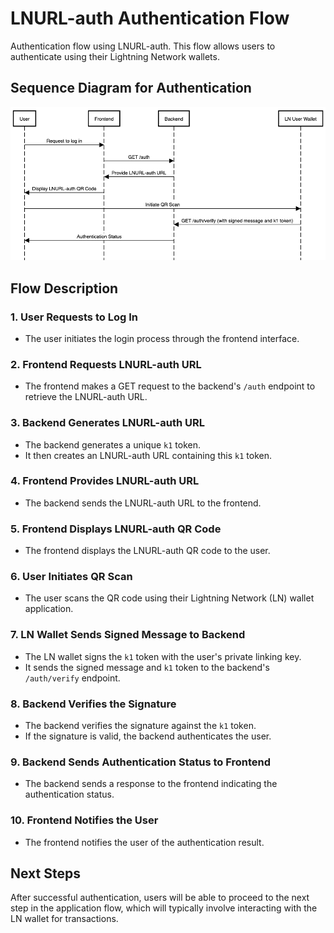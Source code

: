 # LNURL-auth Authentication Flow

Authentication flow using LNURL-auth. This flow allows users to authenticate using their Lightning Network wallets.

## Sequence Diagram for Authentication

![LNURL-auth Sequence Diagram](src/assets/sequence-diagrams/auth-sequence.png)

## Flow Description

### 1. User Requests to Log In
- The user initiates the login process through the frontend interface.

### 2. Frontend Requests LNURL-auth URL
- The frontend makes a GET request to the backend's `/auth` endpoint to retrieve the LNURL-auth URL.

### 3. Backend Generates LNURL-auth URL
- The backend generates a unique `k1` token.
- It then creates an LNURL-auth URL containing this `k1` token.

### 4. Frontend Provides LNURL-auth URL
- The backend sends the LNURL-auth URL to the frontend.

### 5. Frontend Displays LNURL-auth QR Code
- The frontend displays the LNURL-auth QR code to the user.

### 6. User Initiates QR Scan
- The user scans the QR code using their Lightning Network (LN) wallet application.

### 7. LN Wallet Sends Signed Message to Backend
- The LN wallet signs the `k1` token with the user's private linking key.
- It sends the signed message and `k1` token to the backend's `/auth/verify` endpoint.

### 8. Backend Verifies the Signature
- The backend verifies the signature against the `k1` token.
- If the signature is valid, the backend authenticates the user.

### 9. Backend Sends Authentication Status to Frontend
- The backend sends a response to the frontend indicating the authentication status.

### 10. Frontend Notifies the User
- The frontend notifies the user of the authentication result.

## Next Steps

After successful authentication, users will be able to proceed to the next step in the application flow, which will typically involve interacting with the LN wallet for transactions.
